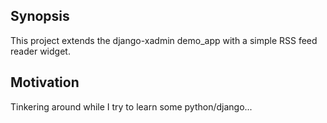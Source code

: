 ## Synopsis

This project extends the django-xadmin demo_app with a simple RSS feed reader widget. 

## Motivation

Tinkering around while I try to learn some python/django...